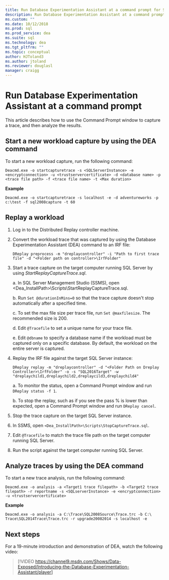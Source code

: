 ```yaml
---
title: Run Database Experimentation Assistant at a command prompt for SQL Server upgrades
description: Run Database Experimentation Assistant at a command prompt
ms.custom: ""
ms.date: 10/12/2018
ms.prod: sql
ms.prod_service: dea
ms.suite: sql
ms.technology: dea
ms.tgt_pltfrm: ""
ms.topic: conceptual
author: HJToland3
ms.author: jtoland
ms.reviewer: douglasl
manager: craigg
---
```


# Run Database Experimentation Assistant at a command prompt

This article describes how to use the Command Prompt window to capture a trace, and then analyze the results. 

## Start a new workload capture by using the DEA command

To start a new workload capture, run the following command:

`Deacmd.exe -o startcapturetrace -s <SQLServerInstance> -e <encryptconnection> -u <trustservercertificate> -d <database name> -p <trace file path> -f <trace file name> -t <Max duration>`

**Example**

`Deacmd.exe -o startcapturetrace -s localhost -e -d adventureworks -p c:\test -f sql2008capture -t 60`

## Replay a workload

1.  Log in to the Distributed Replay controller machine.
2.  Convert the workload trace that was captured by using the Database Experimentation Assistant (DEA) command to an IRF file:

    `DReplay preprocess -m "dreplaycontroller" -i "Path to first trace file" -d "<Folder path on controller>\IrfFolder"`

3.  Start a trace capture on the target computer running SQL Server by using *StartReplayCaptureTrace.sql*.
       
    a.  In SQL Server Management Studio (SSMS), open <Dea_InstallPath\>\Scripts\StartReplayCaptureTrace.sql.
    
    b.  Run `Set @durationInMins=0` so that the trace capture doesn't stop automatically after a specified time.
    
    c.  To set the max file size per trace file, run `Set @maxfilesize`. The recommended size is 200.
    
    d.  Edit `@Tracefile` to set a unique name for your trace file.
    
    e.  Edit `@dbname` to specify a database name if the workload must be captured only on a specific database. By default, the workload on the entire server is captured. 
4.  Replay the IRF file against the target SQL Server instance:

    `DReplay replay -m "dreplaycontroller" -d "<Folder Path on Dreplay Controller>\IrfFolder" -o -s "SQL2016Target" -w "dreplaychild1,dreplaychild2,dreplaycild3,dreplaychild4"`
        
    a.  To monitor the status, open a Command Prompt window and run `DReplay status -f 1`.
        
    b.  To stop the replay, such as if you see the pass % is lower than expected, open a Command Prompt window and run `DReplay cancel`.

5.  Stop the trace capture on the target SQL Server instance.
6.  In SSMS, open `<Dea_InstallPath>\Scripts\StopCaptureTrace.sql`.
7.  Edit `@Tracefile` to match the trace file path on the target computer running SQL Server.
8.  Run the script against the target computer running SQL Server.

## Analyze traces by using the DEA command

To start a new trace analysis, run the following command:

`Deacmd.exe -o analysis -a <Target1 trace filepath> -b <Target2 trace filepath> -r reportname -s <SQLserverInstance> -e <encryptconnection> -u <trustservercertificate>`

**Example**

`Deacmd.exe -o analysis -a C:\Trace\SQL2008Source\Trace.trc -b C:\ Trace\SQL2014Trace\Trace.trc -r upgrade20082014 -s localhost -e`

## Next steps

For a 19-minute introduction and demonstration of DEA, watch the following video:

> [!VIDEO https://channel9.msdn.com/Shows/Data-Exposed/Introducing-the-Database-Experimentation-Assistant/player]
